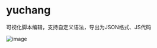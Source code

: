 # yuchang
可视化脚本编辑，支持自定义语法，导出为JSON格式、JS代码

![image](https://github.com/guobinnew/yuchang/master/screenshots/mainui.png)